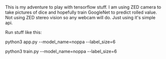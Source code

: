 This is my adventure to play with tensorflow stuff.
I am using ZED camera to take pictures of dice and hopefully train GoogleNet to predict rolled value. Not using ZED stereo vision so any webcam will do. Just using it's simple api.

Run stuff like this: 

python3 app.py --model_name=noppa --label_size=6

python3 train.py --model_name=noppa --label_size=6
